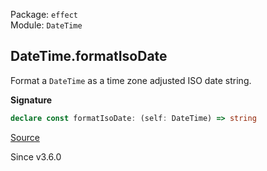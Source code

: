 Package: `effect`<br />
Module: `DateTime`<br />

## DateTime.formatIsoDate

Format a `DateTime` as a time zone adjusted ISO date string.

**Signature**

```ts
declare const formatIsoDate: (self: DateTime) => string
```

[Source](https://github.com/Effect-TS/effect/tree/main/packages/effect/src/DateTime.ts#L1539)

Since v3.6.0
